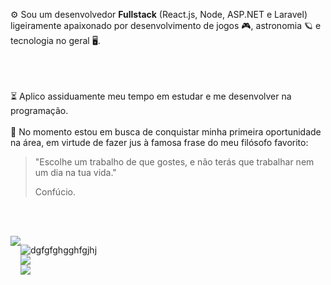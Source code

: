 ⚙️ Sou um desenvolvedor **Fullstack** (React.js, Node, ASP.NET e Laravel) ligeiramente apaixonado por desenvolvimento de jogos 🎮, astronomia 🪐 e tecnologia no geral 🖥️.
<br/><br/>

<br/><br/>
⏳ Aplico assiduamente meu tempo em estudar e me desenvolver na programação.
<br/><br/>
💼 No momento estou em busca de conquistar minha primeira oportunidade na área, em virtude de fazer jus à famosa frase do meu filósofo favorito:
> "Escolhe um trabalho de que gostes, e não terás que trabalhar nem um dia na tua vida."
>
> Confúcio.
> 
<br/><br/>

<div style="display: flex; flex-direction: row; flex-wrap: nowrap;">
  <img src="https://github-readme-stats.vercel.app/api/top-langs/?username=WesleyTelesBenette&layout=donut-vertical&theme=github_dark"/>
  <p align="center">
    <a href="https://skillicons.dev">
      <img src="https://skillicons.dev/icons?i=html,css" />
    </a>
    <br/>
    <a href="https://skillicons.dev">
      <img src="https://skillicons.dev/icons?i=js,cs,php" />
    </a>
    <br/>
    <a href="https://skillicons.dev">
      <img src="https://skillicons.dev/icons?i=nodejs,dotnet,laravel,postman" />
    </a>
  </p>
  <p>
    dgfgfghgghfgjhj
  </p>
</div>
